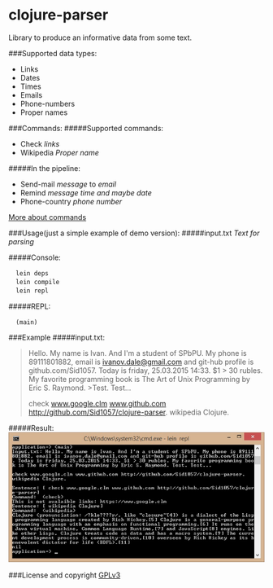 # clojure-parser
Library to produce an informative data from some text.

###Supported data types:
 - Links
 - Dates
 - Times
 - Emails
 - Phone-numbers
 - Proper names

###Commands:
#####Supported commands:
 - Check *links*
 - Wikipedia *Proper name*
 
#####In the pipeline:
 - Send-mail *message* to *email*
 - Remind *message* *time and maybe date*
 - Phone-country *phone number*

[More about commands][Commands descriptions]

###Usage(just a simple example of demo version):
#####input.txt
*Text for parsing*

#####Console:
``` sh
  lein deps
  lein compile
  lein repl
```
#####REPL:
``` repl
  (main)
```

###Example
#####input.txt:
>Hello. My name is Ivan. And I'm a student of SPbPU. My phone is 89111801882, email is ivanov.dale@gmail.com and git-hub profile is github.com/Sid1057. Today is friday, 25.03.2015 14:33. $1 > 30 rubles. My favorite programming book is The Art of Unix Programming by Eric S. Raymond. >Test. Test...
>
>check www.google.clm www.github.com http://github.com/Sid1057/clojure-parser.
>wikipedia Clojure.

#####Result:
![example's image alt](https://github.com/Sid1057/clojure-parser/raw/master/doc/cmd-screenshot.jpg)

###License and copyright
[GPLv3]

[GPLv3]: <http://www.github.com/Sid1057/clojure-parser/blob/master/LICENSE.md>
[commands descriptions]: <http://www.github.com/Sid1057/clojure-parser/blob/master/doc/commands-list.md>
